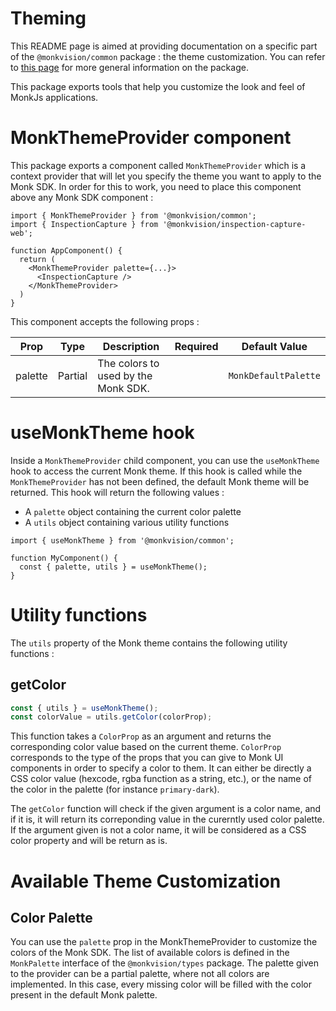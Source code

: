 # Theming
This README page is aimed at providing documentation on a specific part of the `@monkvision/common` package : the
theme customization. You can refer to [this page](README.md) for more general information on the package.

This package exports tools that help you customize the look and feel of MonkJs applications.

# MonkThemeProvider component
This package exports a component called `MonkThemeProvider` which is a context provider that will let you specify the
theme you want to apply to the Monk SDK. In order for this to work, you need to place this component above any Monk SDK
component :

```tsx
import { MonkThemeProvider } from '@monkvision/common';
import { InspectionCapture } from '@monkvision/inspection-capture-web';

function AppComponent() {
  return (
    <MonkThemeProvider palette={...}>
      <InspectionCapture />
    </MonkThemeProvider>
  )
}
```

This component accepts the following props :

| Prop    | Type                 | Description                         | Required | Default Value        |
|---------|----------------------|-------------------------------------|----------|----------------------|
| palette | Partial<MonkPalette> | The colors to used by the Monk SDK. |          | `MonkDefaultPalette` |

# useMonkTheme hook
Inside a `MonkThemeProvider` child component, you can use the `useMonkTheme` hook to access the current Monk theme. If
this hook is called while the `MonkThemeProvider` has not been defined, the default Monk theme will be returned. This
hook will return the following values :

- A `palette` object containing the current color palette
- A `utils` object containing various utility functions

```tsx
import { useMonkTheme } from '@monkvision/common';

function MyComponent() {
  const { palette, utils } = useMonkTheme();
}
```

# Utility functions
The `utils` property of the Monk theme contains the following utility functions :

## getColor
```typescript
const { utils } = useMonkTheme();
const colorValue = utils.getColor(colorProp);
```

This function takes a `ColorProp` as an argument and returns the corresponding color value based on the current theme.
`ColorProp` corresponds to the type of the props that you can give to Monk UI components in order to specify a color to
them. It can either be directly a CSS color value (hexcode, rgba function as a string, etc.), or the name of the color
in the palette (for instance `primary-dark`).

The `getColor` function will check if the given argument is a color name, and if it is, it will return its correponding
value in the curerntly used color palette. If the argument given is not a color name, it will be considered as a CSS
color property and will be return as is.

# Available Theme Customization
## Color Palette
You can use the `palette` prop in the MonkThemeProvider to customize the colors of the Monk SDK. The list of available
colors is defined in the `MonkPalette` interface of the `@monkvision/types` package. The palette given to the provider
can be a partial palette, where not all colors are implemented. In this case, every missing color will be filled with
the color present in the default Monk palette.
